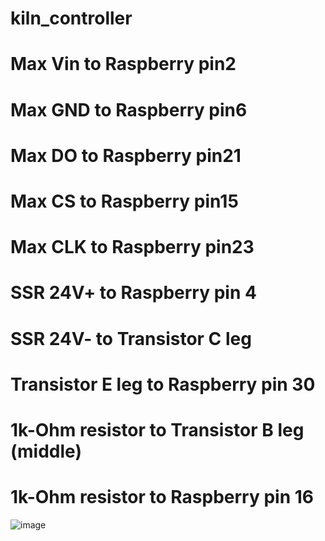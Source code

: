 # kiln_controller

# Max Vin to Raspberry pin2
# Max GND to Raspberry pin6
# Max DO to Raspberry pin21
# Max CS to Raspberry pin15
# Max CLK to Raspberry pin23

# SSR 24V+ to Raspberry pin 4
# SSR 24V- to Transistor C leg

# Transistor E leg to Raspberry pin 30
# 1k-Ohm resistor to Transistor B leg (middle)
# 1k-Ohm resistor to Raspberry pin 16

![image](https://github.com/user-attachments/assets/8ff39ce7-936b-4073-95ad-5c136417d0aa)

